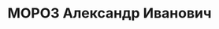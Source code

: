 ---
title: МОРОЗ Александр Иванович
description: "Род. в 1902, Полтавская обл., Дикан. р-н, с. Балясное, украинец, член\
  \ КП(б)У с 1926 по 1937. Проживал: г. Харьков, ул. Дзержинского-89, кв. 6. Зам.секр.\
  \ Харьков.облисполкома \n  Арестован УНКВД по Харьков.обл. 17.09.1937. Обв. по ст.\
  \ 54-7, 8, 11 УК УССР. 14.06.1939 – дело прекращено в силу ст.197 п.2 УПК УССР"
---